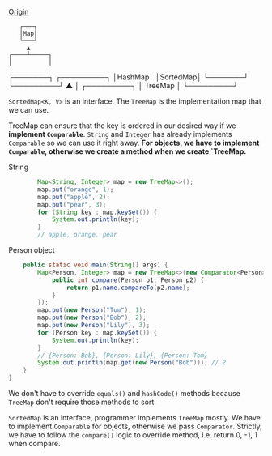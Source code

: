 [Origin](https://www.liaoxuefeng.com/wiki/1252599548343744/1265117109276544)       
       
       ┌───┐
       │Map│
       └───┘
         ▲
    ┌────┴─────┐
    │          │
┌───────┐ ┌─────────┐
│HashMap│ │SortedMap│
└───────┘ └─────────┘
               ▲
               │
          ┌─────────┐
          │ TreeMap │
          └─────────┘
          
`SortedMap<K, V>` is an interface. The `TreeMap` is the implementation map that we can use.

TreeMap can ensure that the key is ordered in our desired way if we **implement `Comparable`**. `String` and `Integer` has already implements `Comparable` so we can use it right away. **For objects, we have to implement `Comparable`, otherwise we create a method when we create `TreeMap.** 

String
```java
        Map<String, Integer> map = new TreeMap<>();
        map.put("orange", 1);
        map.put("apple", 2);
        map.put("pear", 3);
        for (String key : map.keySet()) {
            System.out.println(key);
        }
        // apple, orange, pear
```

Person object
```java
    public static void main(String[] args) {
        Map<Person, Integer> map = new TreeMap<>(new Comparator<Person>() {
            public int compare(Person p1, Person p2) {
                return p1.name.compareTo(p2.name);
            }
        });
        map.put(new Person("Tom"), 1);
        map.put(new Person("Bob"), 2);
        map.put(new Person("Lily"), 3);
        for (Person key : map.keySet()) {
            System.out.println(key);
        }
        // {Person: Bob}, {Person: Lily}, {Person: Tom}
        System.out.println(map.get(new Person("Bob"))); // 2
    }
}
```

We don't have to override `equals()` and `hashCode()` methods because `TreeMap` don't require those methods to sort.

`SortedMap` is an interface, programmer implements `TreeMap` mostly. We have to implement `Comparable` for objects, otherwise we pass `Comparator`.
Strictly, we have to follow the `compare()` logic to override method, i.e. return 0, -1, 1 when compare.
